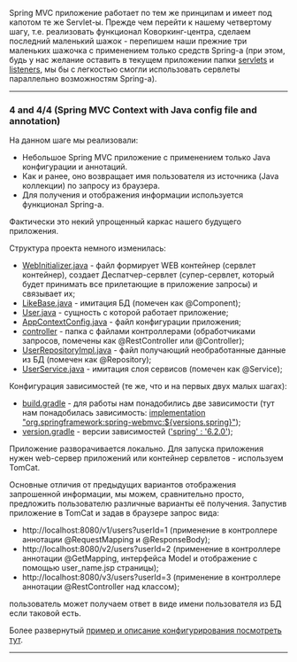 Spring MVC приложение работает по тем же принципам и имеет под капотом те же Servlet-ы. Прежде чем перейти к нашему 
четвертому шагу, т.е. реализовать функционал Коворкинг-центра, сделаем последний маленький шажок - перепишем наши 
прежние три маленьких шажочка с применением только средств Spring-a (при этом, будь у нас желание оставить в текущем
приложении папки [servlets](https://github.com/JcoderPaul/Evolution_app_development/tree/SpringWebAppConfig/SpringWebAppConfig/SpringJavaConfig/src/main/java/me/oldboy/servlets) и [listeners](https://github.com/JcoderPaul/Evolution_app_development/tree/SpringWebAppConfig/SpringWebAppConfig/SpringJavaConfig/src/main/java/me/oldboy/listeners), мы бы с легкостью смогли использовать сервлеты параллельно возможностям Spring-a).
________________________________________________________________________________________________________________________
### 4 and 4/4 (Spring MVC Context with Java config file and annotation)

На данном шаге мы реализовали: 
- Небольшое Spring MVC приложение с применением только Java конфигурации и аннотаций.
- Как и ранее, оно возвращает имя пользователя из источника (Java коллекции) по запросу из браузера. 
- Для получения и отображения информации используется функционал Spring-a.

Фактически это некий упрощенный каркас нашего будущего приложения.

Структура проекта немного изменилась:
- [WebInitializer.java](https://github.com/JcoderPaul/Evolution_app_development/blob/SpringWebAppConfig/SpringWebAppConfig/SpringWebMvcConfig/src/main/java/me/oldboy/app_initializer/WebInitializer.java) - файл формирует WEB контейнер (сервлет контейнер), создает Деспатчер-сервлет (супер-сервлет, 
который будет принимать все прилетающие в приложение запросы) и связывает их;
- [LikeBase.java](https://github.com/JcoderPaul/Evolution_app_development/blob/SpringWebAppConfig/SpringWebAppConfig/SpringWebMvcConfig/src/main/java/me/oldboy/base_imitation/LikeBase.java) - имитация БД (помечен как @Component);
- [User.java](https://github.com/JcoderPaul/Evolution_app_development/blob/SpringWebAppConfig/SpringWebAppConfig/SpringWebMvcConfig/src/main/java/me/oldboy/entity/User.java) - сущность с которой работает приложение;
- [AppContextConfig.java](https://github.com/JcoderPaul/Evolution_app_development/blob/SpringWebAppConfig/SpringWebAppConfig/SpringWebMvcConfig/src/main/java/me/oldboy/config/AppContextConfig.java) - файл конфигурации приложения;
- [controller](https://github.com/JcoderPaul/Evolution_app_development/tree/SpringWebAppConfig/SpringWebAppConfig/SpringWebMvcConfig/src/main/java/me/oldboy/controller) - папка с файлами контроллерами (обработчиками запросов, помечены как @RestController или @Controller);
- [UserRepositoryImpl.java](https://github.com/JcoderPaul/Evolution_app_development/blob/SpringWebAppConfig/SpringWebAppConfig/SpringWebMvcConfig/src/main/java/me/oldboy/repository/UserRepositoryImpl.java) - файл получающий необработанные данные из БД (помечен как @Repository);
- [UserService.java](https://github.com/JcoderPaul/Evolution_app_development/blob/SpringWebAppConfig/SpringWebAppConfig/SpringWebMvcConfig/src/main/java/me/oldboy/service/UserService.java) - имитация слоя сервисов (помечен как @Service);

Конфигурация зависимостей (те же, что и на первых двух малых шагах):
- [build.gradle](https://github.com/JcoderPaul/Evolution_app_development/blob/SpringWebAppConfig/SpringWebAppConfig/SpringWebMvcConfig/build.gradle) - для работы нам понадобились две зависимости (тут нам понадобилась зависимость: 
[implementation "org.springframework:spring-webmvc:${versions.spring}"](https://mvnrepository.com/artifact/org.springframework/spring-webmvc));
- [version.gradle](https://github.com/JcoderPaul/Evolution_app_development/blob/SpringWebAppConfig/SpringWebAppConfig/SpringWebMvcConfig/version.gradle) - версии зависимостей (['spring' : '6.2.0'](https://mvnrepository.com/artifact/org.springframework/spring-webmvc/6.2.0));

Приложение разворачивается локально. Для запуска приложения нужен web-сервер приложений или контейнер сервлетов - 
используем TomCat.

Основные отличия от предыдущих вариантов отображения запрошенной информации, мы можем, сравнительно просто, предложить
пользователю различные варианты её получения. Запустив приложение в TomCat и задав в браузере запрос вида: 
- http://localhost:8080/v1/users?userId=1 (применение в контроллере аннотации @RequestMapping и @ResponseBody);
- http://localhost:8080/v2/users?userId=2 (применение в контроллере аннотации @GetMapping, интерфейса Model и отображение с помощью user_name.jsp страницы);
- http://localhost:8080/v3/users?userId=3 (применение в контроллере аннотации @RestController над классом);

пользователь может получаем ответ в виде имени пользователя из БД если таковой есть.

Более развернутый [пример и описание конфигурирования посмотреть тут](https://github.com/JcoderPaul/Spring_Framework_Lessons/tree/master/Spring_part_15).
________________________________________________________________________________________________________________________